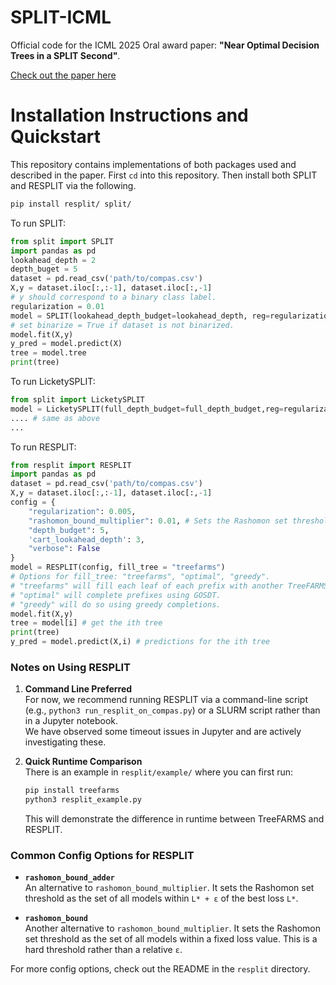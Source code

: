 # SPLIT-ICML
Official code for the ICML 2025 Oral award paper: **"Near Optimal Decision Trees in a SPLIT Second"**.


[Check out the paper here](https://arxiv.org/pdf/2502.15988)

# Installation Instructions and Quickstart

This repository contains implementations of both packages used and described in the paper. First `cd` into this repository. Then install both SPLIT and RESPLIT via the following. 
```bash
pip install resplit/ split/
```

To run SPLIT:

```python
from split import SPLIT
import pandas as pd
lookahead_depth = 2
depth_buget = 5
dataset = pd.read_csv('path/to/compas.csv') 
X,y = dataset.iloc[:,:-1], dataset.iloc[:,-1]
# y should correspond to a binary class label. 
regularization = 0.01
model = SPLIT(lookahead_depth_budget=lookahead_depth, reg=regularization, full_depth_budget=depth_buget, verbose=False, binarize=False,time_limit=100)
# set binarize = True if dataset is not binarized.
model.fit(X,y)
y_pred = model.predict(X)
tree = model.tree
print(tree)
```
To run LicketySPLIT:
```python
from split import LicketySPLIT
model = LicketySPLIT(full_depth_budget=full_depth_budget,reg=regularization)
.... # same as above
...
```

To run RESPLIT:

```python
from resplit import RESPLIT
import pandas as pd
dataset = pd.read_csv('path/to/compas.csv') 
X,y = dataset.iloc[:,:-1], dataset.iloc[:,-1]
config = {
    "regularization": 0.005,
    "rashomon_bound_multiplier": 0.01, # Sets the Rashomon set threshold as the set of all models which are within `(1+ε)L*` of the best loss `L*`.
    "depth_budget": 5,
    'cart_lookahead_depth': 3,
    "verbose": False
}
model = RESPLIT(config, fill_tree = "treefarms")
# Options for fill_tree: "treefarms", "optimal", "greedy".
# "treefarms" will fill each leaf of each prefix with another TreeFARMS Rashomon set.
# "optimal" will complete prefixes using GOSDT.
# "greedy" will do so using greedy completions. 
model.fit(X,y)
tree = model[i] # get the ith tree
print(tree)
y_pred = model.predict(X,i) # predictions for the ith tree
```

### Notes on Using RESPLIT

1. **Command Line Preferred**  
   For now, we recommend running RESPLIT via a command-line script (e.g., `python3 run_resplit_on_compas.py`) or a SLURM script rather than in a Jupyter notebook.  
   We have observed some timeout issues in Jupyter and are actively investigating these.

2. **Quick Runtime Comparison**  
   There is an example in `resplit/example/` where you can first run:

   ```bash
   pip install treefarms
   python3 resplit_example.py
   ```
   This will demonstrate the difference in runtime between TreeFARMS and RESPLIT.

### Common Config Options for RESPLIT

- **`rashomon_bound_adder`**  
  An alternative to `rashomon_bound_multiplier`. It sets the Rashomon set threshold as the set of all models within `L* + ε` of the best loss `L*`.

- **`rashomon_bound`**  
  Another alternative to `rashomon_bound_multiplier`. It sets the Rashomon set threshold as the set of all models within a fixed loss value. This is a hard threshold rather than a relative `ε`.

For more config options, check out the README in the `resplit` directory.
